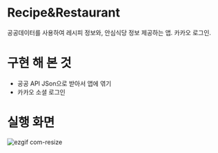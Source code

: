 # Recipe&Restaurant
공공데이터를 사용하여 레시피 정보와, 안심식당 정보 제공하는 앱. 카카오 로그인.

# 구현 해 본 것
- 공공 API JSon으로 받아서 앱에 엮기
- 카카오 소셜 로그인 

# 실행 화면
![ezgif com-resize](https://user-images.githubusercontent.com/48639426/91317665-4e025180-e7f5-11ea-8468-eabdf80e7881.gif)
